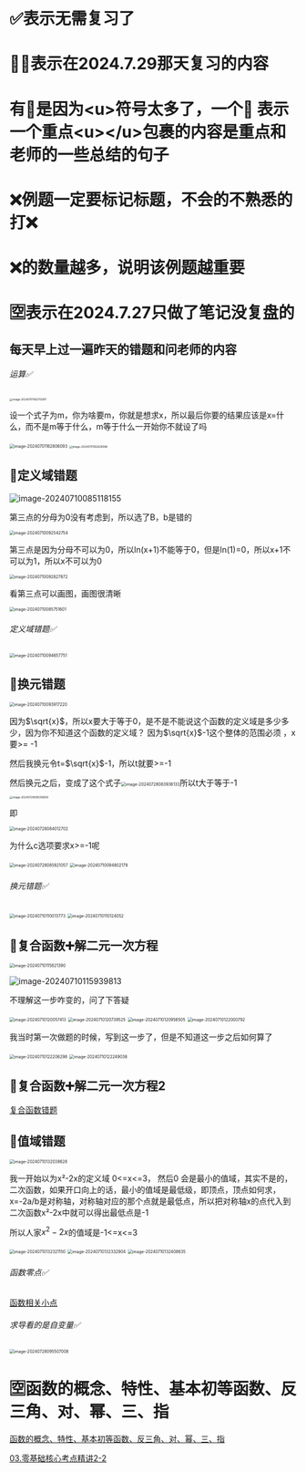 # ✅表示无需复习了

# 🌟❌表示在2024.7.29那天复习的内容



# 有🌟是因为\<u>符号太多了，一个🌟 表示一个重点\<u>\</u>包裹的内容是重点和老师的一些总结的句子

# ❌例题一定要标记标题，不会的不熟悉的打❌

# ❌的数量越多，说明该例题越重要



# 🈳️表示在2024.7.27只做了笔记没复盘的



## 每天早上过一遍昨天的错题和问老师的内容

###### 运算✅

<img src="/Users/yuebinghui/Documents/program/github/note/images/image-20240701162755917.png" alt="image-20240701162755917" style="zoom: 33%;" />

设一个式子为m，你为啥要m，你就是想求x，所以最后你要的结果应该是x=什么，而不是m等于什么，m等于什么一开始你不就设了吗

<img src="/Users/yuebinghui/Documents/program/github/note/images/image-20240701162806093.png" alt="image-20240701162806093" style="zoom:50%;" />

<img src="/Users/yuebinghui/Documents/program/github/note/images/image-20240701162826086.png" alt="image-20240701162826086" style="zoom: 33%;" />



## 🌟定义域错题

![image-20240710085118155](/Users/yuebinghui/Documents/program/github/note/images/image-20240710085118155.png)

第三点的分母为0没有考虑到，所以选了B，b是错的

<img src="/Users/yuebinghui/Documents/program/github/note/images/image-20240710092542754.png" alt="image-20240710092542754" style="zoom:50%;" />

第三点是因为分母不可以为0，所以ln(x+1)不能等于0，但是ln(1)=0，所以x+1不可以为1，所以x不可以为0

<img src="/Users/yuebinghui/Documents/program/github/note/images/image-20240710092827872.png" alt="image-20240710092827872" style="zoom:50%;" />

看第三点可以画图，画图很清晰

<img src="/Users/yuebinghui/Documents/program/github/note/images/image-20240710085751601.png" alt="image-20240710085751601" style="zoom:50%;" />



###### 定义域错题✅

<img src="/Users/yuebinghui/Documents/program/github/note/images/image-20240710094657751.png" alt="image-20240710094657751" style="zoom:50%;" />

## 🌟换元错题

<img src="/Users/yuebinghui/Documents/program/github/note/images/image-20240710093917220.png" alt="image-20240710093917220" style="zoom:50%;" />

因为$\sqrt{x}$，所以x要大于等于0，是不是不能说这个函数的定义域是多少多少，因为你不知道这个函数的定义域？
因为$\sqrt{x}$-1这个整体的范围必须 ，x要>= -1

然后我换元令t=$\sqrt{x}$-1，所以t就要>=-1

然后换元之后，变成了这个式子<img src="/Users/yuebinghui/Documents/program/github/note/images/image-20240728083936133.png" alt="image-20240728083936133" style="zoom:50%;" />所以t大于等于-1

<img src="/Users/yuebinghui/Documents/program/github/note/images/image-20240728090316609.png" alt="image-20240728090316609" style="zoom: 33%;" />

即

<img src="/Users/yuebinghui/Documents/program/github/note/images/image-20240728084012702.png" alt="image-20240728084012702" style="zoom:50%;" />

为什么c选项要求x>=-1呢

<img src="/Users/yuebinghui/Documents/program/github/note/images/image-20240728085821057.png" alt="image-20240728085821057" style="zoom:50%;" />

<img src="/Users/yuebinghui/Documents/program/github/note/images/image-20240710094802179.png" alt="image-20240710094802179" style="zoom:50%;" />

###### 换元错题✅

<img src="/Users/yuebinghui/Documents/program/github/note/images/image-20240710110013773.png" alt="image-20240710110013773" style="zoom:50%;" />

<img src="/Users/yuebinghui/Documents/program/github/note/images/image-20240710110124052.png" alt="image-20240710110124052" style="zoom:50%;" />

## 🌟复合函数➕解二元一次方程

<img src="/Users/yuebinghui/Documents/program/github/note/images/image-20240710115821390.png" alt="image-20240710115821390" style="zoom:50%;" />

![image-20240710115939813](/Users/yuebinghui/Documents/program/github/note/images/image-20240710115939813.png)

不理解这一步咋变的，问了下答疑

<img src="/Users/yuebinghui/Documents/program/github/note/images/image-20240710120057413.png" alt="image-20240710120057413" style="zoom:50%;" />

<img src="/Users/yuebinghui/Documents/program/github/note/images/image-20240710120739525.png" alt="image-20240710120739525" style="zoom:50%;" />

<img src="/Users/yuebinghui/Documents/program/github/note/images/image-20240710120956505.png" alt="image-20240710120956505" style="zoom:50%;" />

<img src="/Users/yuebinghui/Documents/program/github/note/images/image-20240710122000792.png" alt="image-20240710122000792" style="zoom:50%;" />

我当时第一次做题的时候，写到这一步了，但是不知道这一步之后如何算了

<img src="/Users/yuebinghui/Documents/program/github/note/images/image-20240710122206298.png" alt="image-20240710122206298" style="zoom:50%;" />

<img src="/Users/yuebinghui/Documents/program/github/note/images/image-20240710122249036.png" alt="image-20240710122249036" style="zoom:50%;" />

## 🌟复合函数➕解二元一次方程2

[复合函数错题](/Users/yuebinghui/Documents/program/github/note/笔记/数学/初高中数学/3.2函数三要素.md#fuhehanshucuoti)

## 🌟值域错题

<img src="/Users/yuebinghui/Documents/program/github/note/images/image-20240710132038628.png" alt="image-20240710132038628" style="zoom:50%;" />

我一开始以为x²-2x的定义域 0<=x<=3， 然后0 会是最小的值域，其实不是的，二次函数，如果开口向上的话，最小的值域是最低级，即顶点，顶点如何求，x=-2a/b是对称轴，对称轴对应的那个点就是最低点，所以把对称轴x的点代入到二次函数x²-2x中就可以得出最低点是-1

所以人家$x^2-2x$的值域是-1<=x<=3

<img src="/Users/yuebinghui/Documents/program/github/note/images/image-20240710132321150.png" alt="image-20240710132321150" style="zoom:50%;" />

<img src="/Users/yuebinghui/Documents/program/github/note/images/image-20240710132332904.png" alt="image-20240710132332904" style="zoom:50%;" />

<img src="/Users/yuebinghui/Documents/program/github/note/images/image-20240710132408635.png" alt="image-20240710132408635" style="zoom:50%;" />



###### 函数零点✅

[函数相关小点](/Users/yuebinghui/Documents/program/github/note/笔记/数学/初高中数学/4.5sincostan图像.md#sinxtuxianglianxi)

###### 求导看的是自变量✅

<img src="/Users/yuebinghui/Documents/program/github/note/images/image-20240728095507008.png" alt="image-20240728095507008" style="zoom:50%;" />





# 🈳️函数的概念、特性、基本初等函数、反三角、对、幂、三、指

[函数的概念、特性、基本初等函数、反三角、对、幂、三、指](/Users/yuebinghui/Documents/program/github/note/笔记/数学/周洋鑫/02.零基础核心考点精讲1-1～2-1.md)



[03.零基础核心考点精讲2-2](/Users/yuebinghui/Documents/program/github/note/笔记/数学/初高中数学/03.零基础核心考点精讲2-2.md)

